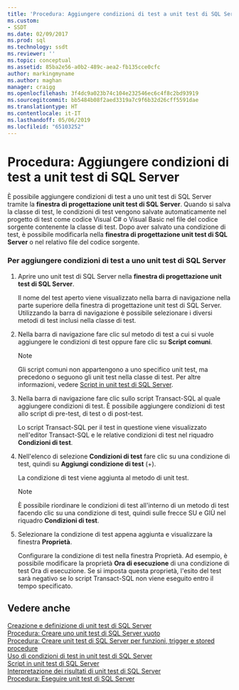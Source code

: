 ```yaml
---
title: 'Procedura: Aggiungere condizioni di test a unit test di SQL Server | Microsoft Docs'
ms.custom:
- SSDT
ms.date: 02/09/2017
ms.prod: sql
ms.technology: ssdt
ms.reviewer: ''
ms.topic: conceptual
ms.assetid: 85ba2e56-a0b2-489c-aea2-fb135cce0cfc
author: markingmyname
ms.author: maghan
manager: craigg
ms.openlocfilehash: 3f4dc9a023b74c104e232546ec6c4f8c2bd93919
ms.sourcegitcommit: bb5484b08f2aed3319a7c9f6b32d26cff5591dae
ms.translationtype: HT
ms.contentlocale: it-IT
ms.lasthandoff: 05/06/2019
ms.locfileid: "65103252"
---
```

# <a name="how-to-add-test-conditions-to-sql-server-unit-tests"></a>Procedura: Aggiungere condizioni di test a unit test di SQL Server
È possibile aggiungere condizioni di test a uno unit test di SQL Server tramite la **finestra di progettazione unit test di SQL Server**. Quando si salva la classe di test, le condizioni di test vengono salvate automaticamente nel progetto di test come codice Visual C\# o Visual Basic nel file del codice sorgente contenente la classe di test. Dopo aver salvato una condizione di test, è possibile modificarla nella **finestra di progettazione unit test di SQL Server** o nel relativo file del codice sorgente.  
  
### <a name="to-add-test-conditions-to-a-sql-server-unit-test"></a>Per aggiungere condizioni di test a uno unit test di SQL Server  
  
1.  Aprire uno unit test di SQL Server nella **finestra di progettazione unit test di SQL Server**.  
  
    Il nome del test aperto viene visualizzato nella barra di navigazione nella parte superiore della finestra di progettazione unit test di SQL Server. Utilizzando la barra di navigazione è possibile selezionare i diversi metodi di test inclusi nella classe di test.  
  
2.  Nella barra di navigazione fare clic sul metodo di test a cui si vuole aggiungere le condizioni di test oppure fare clic su **Script comuni**.  
  
    > [!NOTE]  
    > Gli script comuni non appartengono a uno specifico unit test, ma precedono o seguono gli unit test nella classe di test. Per altre informazioni, vedere [Script in unit test di SQL Server](../ssdt/scripts-in-sql-server-unit-tests.md).  
  
3.  Nella barra di navigazione fare clic sullo script Transact\-SQL al quale aggiungere condizioni di test. È possibile aggiungere condizioni di test allo script di pre-test, di test o di post-test.  
  
    Lo script Transact\-SQL per il test in questione viene visualizzato nell'editor Transact\-SQL e le relative condizioni di test nel riquadro **Condizioni di test**.  
  
4.  Nell'elenco di selezione **Condizioni di test** fare clic su una condizione di test, quindi su **Aggiungi condizione di test** (+).  
  
    La condizione di test viene aggiunta al metodo di unit test.  
  
    > [!NOTE]  
    > È possibile riordinare le condizioni di test all'interno di un metodo di test facendo clic su una condizione di test, quindi sulle frecce SU e GIÙ nel riquadro **Condizioni di test**.  
  
5.  Selezionare la condizione di test appena aggiunta e visualizzare la finestra **Proprietà**.  
  
    Configurare la condizione di test nella finestra Proprietà. Ad esempio, è possibile modificare la proprietà **Ora di esecuzione** di una condizione di test Ora di esecuzione. Se si imposta questa proprietà, l'esito del test sarà negativo se lo script Transact\-SQL non viene eseguito entro il tempo specificato.  
  
## <a name="see-also"></a>Vedere anche  
[Creazione e definizione di unit test di SQL Server](../ssdt/creating-and-defining-sql-server-unit-tests.md)  
[Procedura: Creare uno unit test di SQL Server vuoto](../ssdt/how-to-create-an-empty-sql-server-unit-test.md)  
[Procedura: Creare unit test di SQL Server per funzioni, trigger e stored procedure](../ssdt/how-to-create-unit-tests-for-functions-triggers-stored-procedures.md)  
[Uso di condizioni di test in unit test di SQL Server](../ssdt/using-test-conditions-in-sql-server-unit-tests.md)  
[Script in unit test di SQL Server](../ssdt/scripts-in-sql-server-unit-tests.md)  
[Interpretazione dei risultati di unit test di SQL Server](../ssdt/interpreting-sql-server-unit-test-results.md)  
[Procedura: Eseguire unit test di SQL Server](../ssdt/how-to-run-sql-server-unit-tests.md)  
  
